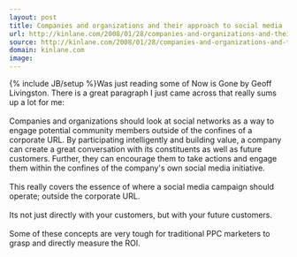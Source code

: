 ```yaml
---
layout: post
title: Companies and organizations and their approach to social media
url: http://kinlane.com/2008/01/28/companies-and-organizations-and-their-approach-to-social-media/
source: http://kinlane.com/2008/01/28/companies-and-organizations-and-their-approach-to-social-media/
domain: kinlane.com
image: 
---
```

{% include JB/setup %}Was just reading some of Now is Gone by Geoff Livingston. There is a great paragraph I just came across that really sums up a lot for me:<br />
<br />
Companies and organizations should look at social networks as a way to engage potential community members outside of the confines of a corporate URL. By participating intelligently and building value, a company can create a great conversation with its constituents as well as future customers. Further, they can encourage them to take actions and engage them within the confines of the company's own social media initiative.<br />
<br />
This really covers the essence of where a social media campaign should operate; outside the corporate URL.<br />
<br />
Its not just directly with your customers, but with your future customers.<br />
<br />
Some of these concepts are very tough for traditional PPC marketers to grasp and directly measure the ROI.
